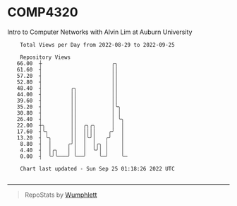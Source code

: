 # COMP4320
Intro to Computer Networks with Alvin Lim at Auburn University

```
    Total Views per Day from 2022-08-29 to 2022-09-25

    Repository Views
   66.00  ┼                      ╭╮
   61.60  ┤                      ││
   57.20  ┤                      ││
   52.80  ┤                      ││
   48.40  ┤         ╭╮           ││
   44.00  ┤         ││           ││
   39.60  ┤         ││           ││
   35.20  ┤         ││           │╰╮
   30.80  ┤         ││           │ │
   26.40  ┤         ││           │ ╰╮
   22.00  ┼╮        ││  ╭╮╭╮     │  │
   17.60  ┤╰╮       ││  ││││    ╭╯  │
   13.20  ┤ ╰╮      ││  │╰╯│   ╭╯   │
    8.80  ┤  │     ╭╯│  │  │╭╮ │    │
    4.40  ┤  │╭╮   │ │  │  ╰╯│ │    │
    0.00  ┤  ╰╯╰───╯ ╰──╯    ╰─╯    ╰─

    Chart last updated - Sun Sep 25 01:18:26 2022 UTC
    
```

---

> RepoStats by [Wumphlett](https://github.com/Wumphlett)
